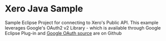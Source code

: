 # Xero Java Sample
Sample Eclipse Project for connecting to Xero's Public API.  This example leverages Google's OAuth2 v2 Library - which is available through Google Eclipse Plug-in and <a href="https://github.com/google/google-oauth-java-client">Google OAuth source</a> are on Github 

